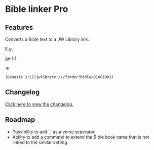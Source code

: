 # Bible linker Pro

## Features

Converts a Bible text to a JW Library link.

E.g.

ge 1:1

=>

`[Genesis 1:1](jwlibrary:///finder?bible=01001001)`

## Changelog

[Click here to view the changelog.](https://github.com/Floydv149/bibleLinkerPro/blob/main/CHANGELOG.MD)

## Roadmap

-   Possiblilty to add ',' as a verse seperator.
-   Ability to add a command to extend the Bible book name that is not linked to the similar setting.
